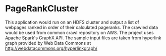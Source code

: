 # PageRankCluster
This application would run on an HDFS cluster and output a list of webpages ranked in order of their calculated pageranks. The crawled data would be used from common crawl repository on AWS.
The project uses Apache Spark's GraphX API.
The sample input files are taken from hyperlink graph provided by Web Data Commons at http://webdatacommons.org/hyperlinkgraph/
